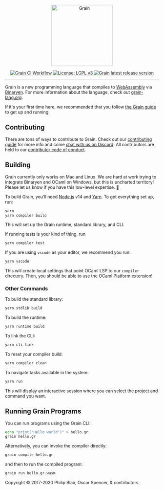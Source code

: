 <p align="center">
    <a href="https://grain-lang.org/">
        <img src="https://raw.githubusercontent.com/grain-lang/grain/master/grain_shorthand_color.png" alt="Grain" height="200" />
    </a>
</p>

<p align="center">
    <a href="https://github.com/grain-lang/grain/workflows/Grain%20CI%20Workflow/badge.svg">
        <img src="https://img.shields.io/github/workflow/status/grain-lang/grain/Grain%20CI%20Workflow?style=flat-square" alt="Grain CI Workflow">
    </a>
    <a href="https://choosealicense.com/licenses/lgpl-3.0/">
        <img src="https://img.shields.io/badge/License-LGPL%20v3-blue.svg?style=flat-square" alt="License: LGPL v3">
    </a>
    <a href="https://github.com/grain-lang/grain/releases">
        <img alt="Grain latest release version" src="https://img.shields.io/github/package-json/v/grain-lang/grain?color=rgb%28255%2C%20133%2C%2014%29&style=flat-square">
    </a>
</p>

---

Grain is a new programming language that compiles to [WebAssembly](http://webassembly.org/) via [Binaryen](https://github.com/WebAssembly/binaryen). For more information about the language, check out [grain-lang.org](https://grain-lang.org/).

If it's your first time here, we recommended that you follow [the Grain guide](https://grain-lang.org/docs) to get up and running.

## Contributing

There are tons of ways to contribute to Grain. Check out our [contributing guide](https://github.com/grain-lang/grain/blob/master/CONTRIBUTING.md) for more info and come [chat with us on Discord](https://discord.gg/grain-lang)! All contributors are held to our [contributor code of conduct](https://github.com/grain-lang/grain/blob/master/CODE_OF_CONDUCT.md).

## Building

Grain currently only works on Mac and Linux. We are hard at work trying to integrate Binaryen and OCaml on Windows, but this is uncharted territory! Please let us know if you have this low-level expertise. :bow:

To build Grain, you'll need [Node.js](https://nodejs.org/en/download/current/) v14 and [Yarn](https://yarnpkg.com/getting-started/install). To get everything set up, run:

```bash
yarn
yarn compiler build
```

This will set up the Grain runtime, standard library, and CLI.

If running tests is your kind of thing, run

```bash
yarn compiler test
```

If you are using `vscode` as your editor, we recommend you run:

```bash
yarn vscode
```

This will create local settings that point OCaml LSP to our `compiler` directory. Then, you should be able to use the [OCaml Platform](https://github.com/ocamllabs/vscode-ocaml-platform) extension!

### Other Commands

To build the standard library:

```bash
yarn stdlib build
```

To build the runtime:

```bash
yarn runtime build
```

To link the CLI:

```bash
yarn cli link
```

To reset your compiler build:

```bash
yarn compiler clean
```

To navigate tasks available in the system:

```bash
yarn run
```

This will display an interactive session where you can select the project and command you want.

## Running Grain Programs

You can run programs using the Grain CLI:

```bash
echo "print('Hello world')" > hello.gr
grain hello.gr
```

Alternatively, you can invoke the compiler directly:

```bash
grain compile hello.gr
```

and then to run the compiled program:

```bash
grain run hello.gr.wasm
```

Copyright ©️ 2017-2020 Philip Blair, Oscar Spencer, & contributors.
